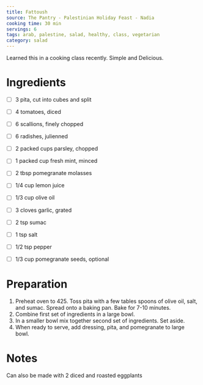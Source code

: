 ```yaml
---
title: Fattoush
source: The Pantry - Palestinian Holiday Feast - Nadia
cooking time: 30 min
servings: 6
tags: arab, palestine, salad, healthy, class, vegetarian
category: salad
---
```


Learned this in a cooking class recently. Simple and Delicious.

Ingredients
===========

* [ ] 3 pita, cut into cubes and split
* [ ] 4 tomatoes, diced
* [ ] 6 scallions, finely chopped
* [ ] 6 radishes, julienned
* [ ] 2 packed cups parsley, chopped
* [ ] 1 packed cup fresh mint, minced

* [ ] 2 tbsp pomegranate molasses
* [ ] 1/4 cup lemon juice
* [ ] 1/3 cup olive oil
* [ ] 3 cloves garlic, grated
* [ ] 2 tsp sumac
* [ ] 1 tsp salt
* [ ] 1/2 tsp pepper

* [ ] 1/3 cup pomegranate seeds, optional


Preparation
===========
1. Preheat oven to 425. Toss pita with a few tables spoons of olive oil, salt, and sumac. Spread onto a baking pan. Bake for 7-10 minutes.
2. Combine first set of ingredients in a large bowl.
3. In a smaller bowl mix together second set of ingredients. Set aside.
4. When ready to serve, add dressing, pita, and pomegranate to large bowl. 

Notes
=====
Can also be made with 2 diced and roasted eggplants

